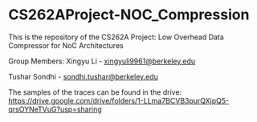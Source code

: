 # CS262AProject-NOC_Compression
This is the repository of the CS262A Project: Low Overhead Data Compressor for NoC Architectures

Group Members:
Xingyu Li - xingyuli9961@berkeley.edu 

Tushar Sondhi - sondhi.tushar@berkeley.edu

The samples of the traces can be found in the drive: https://drive.google.com/drive/folders/1-LLma7BCVB3purQXjpQ5-qrsOYNeTVuG?usp=sharing
